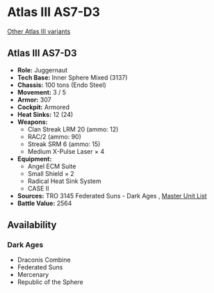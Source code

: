 # Atlas III AS7-D3 

[Other Atlas III variants](../atlas_iii.md) 

## Atlas III AS7-D3 

- **Role:** Juggernaut 
- **Tech Base:** Inner Sphere Mixed (3137) 
- **Chassis:** 100 tons (Endo Steel) 
- **Movement:** 3 / 5 
- **Armor:** 307 
- **Cockpit:** Armored 
- **Heat Sinks:** 12 (24) 
- **Weapons:** 
  - Clan Streak LRM 20 (ammo: 12) 
  - RAC/2 (ammo: 90) 
  - Streak SRM 6 (ammo: 15) 
  - Medium X-Pulse Laser × 4 
- **Equipment:** 
  - Angel ECM Suite 
  - Small Shield × 2 
  - Radical Heat Sink System 
  - CASE II 
- **Sources:** TRO 3145 Federated Suns - Dark Ages , [Master Unit List](http://masterunitlist.info/Unit/Details/6358/atlas-iii-as7-d3) 
- **Battle Value:** 2564 

## Availability 

### Dark Ages 

- Draconis Combine 
- Federated Suns 
- Mercenary 
- Republic of the Sphere 

